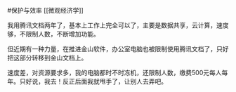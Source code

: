 #保护与效率
[[微观经济学]]

我用腾讯文档两年了，基本上工作上完全可以了，主要是数据共享，云计算，速度够，不限制人数，不断增加功能。

但近期有一种力量，在推进金山软件，办公室电脑也被限制使用腾讯文档了，只好把这部分转移到金山文档上。

速度差，对资源要求多，我的电脑都时不时冻机，还限制人数，缴费500元每人每年。只好说，我去！反正后面我就甩手了，让别人去弄吧。